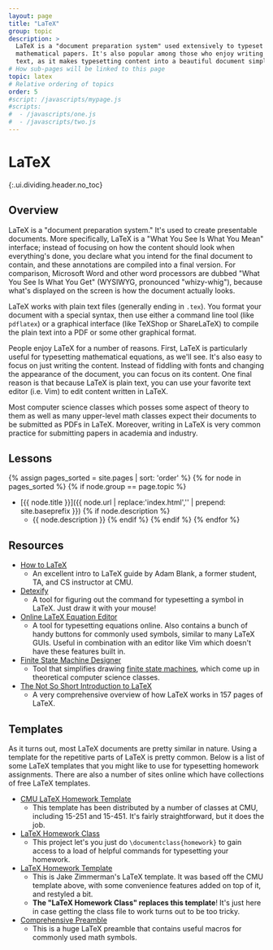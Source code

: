 ```yaml
---
layout: page
title: "LaTeX"
group: topic
description: >
  LaTeX is a "document preparation system" used extensively to typeset
  mathematical papers. It's also popular among those who enjoy writing in plain
  text, as it makes typesetting content into a beautiful document simple.
# How sub-pages will be linked to this page
topic: latex
# Relative ordering of topics
order: 5
#script: /javascripts/mypage.js
#scripts:
#  - /javascripts/one.js
#  - /javascripts/two.js
---
```



# LaTeX
{:.ui.dividing.header.no_toc}

## Overview

LaTeX is a "document preparation system." It's used to create presentable
documents. More specifically, LaTeX is a "What You See Is What You Mean"
interface; instead of focusing on how the content should look when everything's
done, you declare what you intend for the final document to contain, and these
annotations are compiled into a final version. For comparison, Microsoft Word
and other word processors are dubbed "What You See Is What You Get" (WYSIWYG,
pronounced "whizy-whig"), because what's displayed on the screen is how the
document actually looks.

LaTeX works with plain text files (generally ending in `.tex`). You format your
document with a special syntax, then use either a command line tool (like
`pdflatex`) or a graphical interface (like TeXShop or ShareLaTeX) to compile the
plain text into a PDF or some other graphical format.

People enjoy LaTeX for a number of reasons. First, LaTeX is particularly
useful for typesetting mathematical equations, as we'll see. It's also easy to
focus on just writing the content. Instead of fiddling with fonts and changing
the appearance of the document, you can focus on its content. One final reason
is that because LaTeX is plain text, you can use your favorite text editor (i.e.
Vim) to edit content written in LaTeX.

Most computer science classes which posses some aspect of theory to them as well
as many upper-level math classes expect their documents to be submitted as PDFs
in LaTeX. Moreover, writing in LaTeX is very common practice for submitting
papers in academia and industry.

## Lessons

{% assign pages_sorted = site.pages | sort: 'order' %}
{% for node in pages_sorted %}
{% if node.group == page.topic %}
- [{{ node.title }}]({{ node.url | replace:'index.html','' | prepend: site.baseprefix }})
{% if node.description %}
    - {{ node.description }}
{% endif %}
{% endif %}
{% endfor %}

## Resources

- [How to LaTeX][howtolatex]
  - An excellent intro to LaTeX guide by Adam Blank, a former student, TA, and
    CS instructor at CMU.
- [Detexify][detexify]
  - A tool for figuring out the command for typesetting a symbol in LaTeX. Just
    draw it with your mouse!
- [Online LaTeX Equation Editor][eqneditor]
  - A tool for typesetting equations online. Also contains a bunch of handy
    buttons for commonly used symbols, similar to many LaTeX GUIs. Useful in
    combination with an editor like Vim which doesn't have these features built
    in.
- [Finite State Machine Designer][fsmd]
  - Tool that simplifies drawing [finite state machines][fsm], which come up in
    theoretical computer science classes.
- [The Not So Short Introduction to LaTeX][lshort]
  - A very comprehensive overview of how LaTeX works in 157 pages of LaTeX.

## Templates

As it turns out, most LaTeX documents are pretty similar in nature. Using a
template for the repetitive parts of LaTeX is pretty common. Below is a list of
some LaTeX templates that you might like to use for typesetting homework
assignments. There are also a number of sites online which have collections of
free LaTeX templates.

- [CMU LaTeX Homework Template][cmu-template]
  - This template has been distributed by a number of classes at CMU, including
    15-251 and 15-451. It's fairly straightforward, but it does the job.
- [LaTeX Homework Class][homework-class]
  - This project let's you just do `\documentclass{homework}` to gain access to
    a load of helpful commands for typesetting your homework.
- [LaTeX Homework Template][jake-template]
  - This is Jake Zimmerman's LaTeX template. It was based off the CMU template
    above, with some convenience features added on top of it, and restyled a
    bit.
  -  __The "LaTeX Homework Class" replaces this template__! It's just here in
    case getting the class file to work turns out to be too tricky.
- [Comprehensive Preamble][preamble]
  - This is a huge LaTeX preamble that contains useful macros for commonly
    used math symbols.

[cmu-template]: https://github.com/Z1MM32M4N/cmu-latex-hw-template
[homework-class]: https://github.com/Z1MM32M4N/latex-homework-class
[jake-template]: https://github.com/Z1MM32M4N/latex-hw-template
[preamble]: https://gist.github.com/Z1MM32M4N/8109d1ef3421f453ee14



[howtolatex]: how-to-latex.pdf
[detexify]: http://detexify.kirelabs.org/classify.html
[eqneditor]: http://www.codecogs.com/latex/eqneditor.php
[fsmd]: http://madebyevan.com/fsm/
[fsm]: http://en.wikipedia.org/wiki/Finite-state_machine
[lshort]: https://tobi.oetiker.ch/lshort/lshort.pdf



